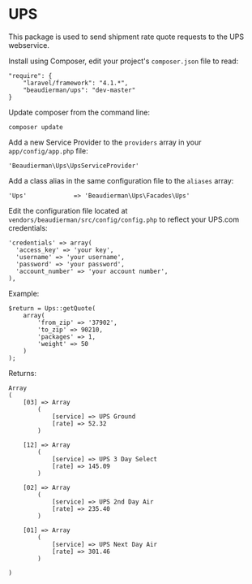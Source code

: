 UPS
===

This package is used to send shipment rate quote requests to the UPS webservice.

Install using Composer, edit your project's ```composer.json``` file to read:
```
"require": {
	"laravel/framework": "4.1.*",
	"beaudierman/ups": "dev-master"
}
```
Update composer from the command line:
```
composer update
```
Add a new Service Provider to the ```providers``` array in your ```app/config/app.php``` file:
```
'Beaudierman\Ups\UpsServiceProvider'
```
Add a class alias in the same configuration file to the ```aliases``` array:
```
'Ups'             => 'Beaudierman\Ups\Facades\Ups'
```

Edit the configuration file located at ```vendors/beaudierman/src/config/config.php``` to reflect your UPS.com credentials:
```
'credentials' => array(
  'access_key' => 'your key',
  'username' => 'your username',
  'password' => 'your password',
  'account_number' => 'your account number',
),
```

Example:
```
$return = Ups::getQuote(
	array(
		'from_zip' => '37902',
		'to_zip' => 90210,
		'packages' => 1,
		'weight' => 50
	)
);
```
Returns:
```
Array
(
    [03] => Array
        (
            [service] => UPS Ground
            [rate] => 52.32
        )

    [12] => Array
        (
            [service] => UPS 3 Day Select
            [rate] => 145.09
        )

    [02] => Array
        (
            [service] => UPS 2nd Day Air
            [rate] => 235.40
        )

    [01] => Array
        (
            [service] => UPS Next Day Air
            [rate] => 301.46
        )

)
```